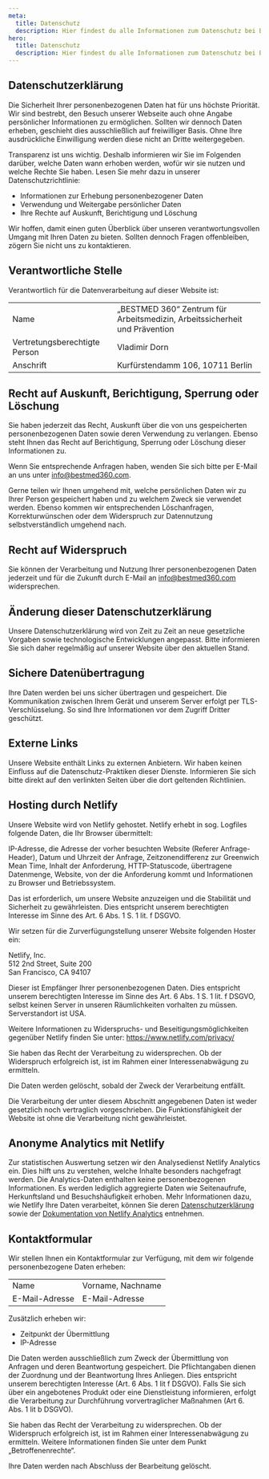 ```yaml
---
meta:
  title: Datenschutz
  description: Hier findest du alle Informationen zum Datenschutz bei BESTMED 360.
hero:    
  title: Datenschutz
  description: Hier findest du alle Informationen zum Datenschutz bei BESTMED 360.
---
```


## Datenschutzerklärung

Die Sicherheit Ihrer personenbezogenen Daten hat für uns höchste Priorität. Wir sind bestrebt, den Besuch unserer Webseite auch ohne Angabe persönlicher Informationen zu ermöglichen. Sollten wir dennoch Daten erheben, geschieht dies ausschließlich auf freiwilliger Basis. Ohne Ihre ausdrückliche Einwilligung werden diese nicht an Dritte weitergegeben.

Transparenz ist uns wichtig. Deshalb informieren wir Sie im Folgenden darüber, welche Daten wann erhoben werden, wofür wir sie nutzen und welche Rechte Sie haben. Lesen Sie mehr dazu in unserer Datenschutzrichtlinie:

- Informationen zur Erhebung personenbezogener Daten
- Verwendung und Weitergabe persönlicher Daten
- Ihre Rechte auf Auskunft, Berichtigung und Löschung

Wir hoffen, damit einen guten Überblick über unseren verantwortungsvollen Umgang mit Ihren Daten zu bieten. Sollten dennoch Fragen offenbleiben, zögern Sie nicht uns zu kontaktieren.

## Verantwortliche Stelle

Verantwortlich für die Datenverarbeitung auf dieser Website ist:

| | |
| --- | --- |
| Name | „BESTMED 360“ Zentrum für Arbeitsmedizin, Arbeitssicherheit und Prävention |
| Vertretungsberechtigte Person | Vladimir Dorn |
| Anschrift | Kurfürstendamm 106, 10711 Berlin |

## Recht auf Auskunft, Berichtigung, Sperrung oder Löschung

Sie haben jederzeit das Recht, Auskunft über die von uns gespeicherten personenbezogenen Daten sowie deren Verwendung zu verlangen. Ebenso steht Ihnen das Recht auf Berichtigung, Sperrung oder Löschung dieser Informationen zu.

Wenn Sie entsprechende Anfragen haben, wenden Sie sich bitte per E-Mail an uns unter info@bestmed360.com.

Gerne teilen wir Ihnen umgehend mit, welche persönlichen Daten wir zu Ihrer Person gespeichert haben und zu welchem Zweck sie verwendet werden. Ebenso kommen wir entsprechenden Löschanfragen, Korrekturwünschen oder dem Widerspruch zur Datennutzung selbstverständlich umgehend nach.

## Recht auf Widerspruch

Sie können der Verarbeitung und Nutzung Ihrer personenbezogenen Daten jederzeit und für die Zukunft durch E-Mail an info@bestmed360.com widersprechen.

## Änderung dieser Datenschutzerklärung

Unsere Datenschutzerklärung wird von Zeit zu Zeit an neue gesetzliche Vorgaben sowie technologische Entwicklungen angepasst. Bitte informieren Sie sich daher regelmäßig auf unserer Website über den aktuellen Stand.

## Sichere Datenübertragung

Ihre Daten werden bei uns sicher übertragen und gespeichert. Die Kommunikation zwischen Ihrem Gerät und unserem Server erfolgt per TLS-Verschlüsselung. So sind Ihre Informationen vor dem Zugriff Dritter geschützt.

## Externe Links

Unsere Website enthält Links zu externen Anbietern. Wir haben keinen Einfluss auf die Datenschutz-Praktiken dieser Dienste. Informieren Sie sich bitte direkt auf den verlinkten Seiten über die dort geltenden Richtlinien.

## Hosting durch Netlify

Unsere Website wird von Netlify gehostet. Netlify erhebt in sog. Logfiles folgende Daten, die Ihr Browser übermittelt:

IP-Adresse, die Adresse der vorher besuchten Website (Referer Anfrage-Header), Datum und Uhrzeit der Anfrage, Zeitzonendifferenz zur Greenwich Mean Time, Inhalt der Anforderung, HTTP-Statuscode, übertragene Datenmenge, Website, von der die Anforderung kommt und Informationen zu Browser und Betriebssystem.

Das ist erforderlich, um unsere Website anzuzeigen und die Stabilität und Sicherheit zu gewährleisten. Dies entspricht unserem berechtigten Interesse im Sinne des Art. 6 Abs. 1 S. 1 lit. f DSGVO.

Wir setzen für die Zurverfügungstellung unserer Website folgenden Hoster ein:

Netlify, Inc.  
512 2nd Street, Suite 200  
San Francisco, CA 94107

Dieser ist Empfänger Ihrer personenbezogenen Daten. Dies entspricht unserem berechtigten Interesse im Sinne des Art. 6 Abs. 1 S. 1 lit. f DSGVO, selbst keinen Server in unseren Räumlichkeiten vorhalten zu müssen. Serverstandort ist USA.

Weitere Informationen zu Widerspruchs- und Beseitigungsmöglichkeiten gegenüber Netlify finden Sie unter: https://www.netlify.com/privacy/

Sie haben das Recht der Verarbeitung zu widersprechen. Ob der Widerspruch erfolgreich ist, ist im Rahmen einer Interessenabwägung zu ermitteln.

Die Daten werden gelöscht, sobald der Zweck der Verarbeitung entfällt.

Die Verarbeitung der unter diesem Abschnitt angegebenen Daten ist weder gesetzlich noch vertraglich vorgeschrieben. Die Funktionsfähigkeit der Website ist ohne die Verarbeitung nicht gewährleistet.

## Anonyme Analytics mit Netlify

Zur statistischen Auswertung setzen wir den Analysedienst Netlify Analytics ein. Dies hilft uns zu verstehen, welche Inhalte besonders nachgefragt werden. Die Analytics-Daten enthalten keine personenbezogenen Informationen. Es werden lediglich aggregierte Daten wie Seitenaufrufe, Herkunftsland und Besuchshäufigkeit erhoben. Mehr Informationen dazu, wie Netlify Ihre Daten verarbeitet, können Sie deren [Datenschutzerklärung](https://www.netlify.com/privacy/) sowie der [Dokumentation von Netlify Analytics](https://docs.netlify.com/monitor-sites/analytics/) entnehmen.

## Kontaktformular

Wir stellen Ihnen ein Kontaktformular zur Verfügung, mit dem wir folgende personenbezogene Daten erheben:

| | |
| --- | --- |
| Name | Vorname, Nachname |
| E-Mail-Adresse | E-Mail-Adresse |

Zusätzlich erheben wir:

- Zeitpunkt der Übermittlung
- IP-Adresse

Die Daten werden ausschließlich zum Zweck der Übermittlung von Anfragen und deren Beantwortung gespeichert. Die Pflichtangaben dienen der Zuordnung und der Beantwortung Ihres Anliegen. Dies entspricht unserem berechtigten Interesse (Art. 6 Abs. 1 lit f DSGVO). Falls Sie sich über ein angebotenes Produkt oder eine Dienstleistung informieren, erfolgt die Verarbeitung zur Durchführung vorvertraglicher Maßnahmen (Art 6. Abs. 1 lit b DSGVO).

Sie haben das Recht der Verarbeitung zu widersprechen. Ob der Widerspruch erfolgreich ist, ist im Rahmen einer Interessenabwägung zu ermitteln. Weitere Informationen finden Sie unter dem Punkt „Betroffenenrechte“.

Ihre Daten werden nach Abschluss der Bearbeitung gelöscht.